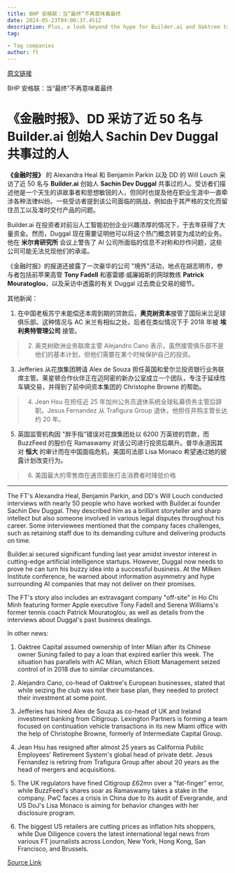 ```yaml
---
title: BHP 安格联：当“最终”不再意味着最终
date: 2024-05-23T04:00:37.451Z
description: Plus, a look beyond the hype for Builder.ai and Oaktree takes control of Inter Milan
tag: 

- Tag companies
author: ft
---
```


[原文链接](https://ft.com/content/4a2dd050-bca5-4d14-89b9-46fe9c9a8c8e)

BHP 安格联：当“最终”不再意味着最终

# 《金融时报》、DD 采访了近 50 名与 Builder.ai 创始人 Sachin Dev Duggal 共事过的人 

**《金融时报》** 的 Alexandra Heal 和 Benjamin Parkin 以及 DD 的 Will Louch 采访了近 50 名与 **Builder.ai** 创始人 **Sachin Dev Duggal** 共事过的人。受访者们描述他是一个天生的讲故事者和思想敏锐的人，但同时也提及他在职业生涯中一直牵涉各种法律纠纷。一些受访者提到该公司面临的挑战，例如由于其严格的文化而留住员工以及准时交付产品的问题。

Builder.ai 在投资者对前沿人工智能初创企业兴趣浓厚的情况下，于去年获得了大量资金。然而，Duggal 现在需要证明他可以将这个热门概念转变为成功的业务。他在 **米尔肯研究所** 会议上警告了 AI 公司所面临的信息不对称和炒作问题，这些公司可能无法兑现他们的承诺。

《金融时报》的报道还披露了一次豪华的公司 "境外"活动，地点在胡志明市，参与者包括前苹果高管 **Tony Fadell** 和塞雷娜·威廉姆斯的网球教练 **Patrick Mouratoglou**，以及采访中透露的有关 Duggal 过去商业交易的细节。

其他新闻：

1. 在中国老板苏宁未能偿还本周到期的贷款后，**奥克树资本**接管了国际米兰足球俱乐部。这种情况与 AC 米兰有相似之处，后者在类似情况下于 2018 年被 **埃利奥特管理公司** 接管。

> 2. 奥克树欧洲业务联席主管 Alejandro Cano 表示，虽然接管俱乐部不是他们的基本计划，但他们需要在某个时候保护自己的投资。

3. Jefferies 从花旗集团聘请 Alex de Souza 担任英国和爱尔兰投资银行业务联席主管。莱星顿合作伙伴正在迈阿密的新办公室成立一个团队，专注于延续性车辆交易，并得到了前中间资本集团的 Christophe Browne 的帮助。

> 4. Jean Hsu 在担任近 25 年加州公务员退休系统全球私募债务主管后辞职。Jesus Fernandez 从 Trafigura Group 退休，他担任并购主管长达约 20 年。

5. 英国监管机构因 "胖手指"错误对花旗集团处以 6200 万英镑的罚款，而 BuzzFeed 的股价在 Ramaswamy 对该公司进行投资后飙升。普华永道因其对 **恒大** 的审计而在中国面临危机，美国司法部 Lisa Monaco 希望通过她的披露计划改变行为。

> 6. 美国最大的零售商在通货膨胀打击消费者时降低价格

---

The FT's Alexandra Heal, Benjamin Parkin, and DD's Will Louch conducted interviews with nearly 50 people who have worked with Builder.ai founder Sachin Dev Duggal. They described him as a brilliant storyteller and sharp intellect but also someone involved in various legal disputes throughout his career. Some interviewees mentioned that the company faces challenges, such as retaining staff due to its demanding culture and delivering products on time.

Builder.ai secured significant funding last year amidst investor interest in cutting-edge artificial intelligence startups. However, Duggal now needs to prove he can turn his buzzy idea into a successful business. At the Milken Institute conference, he warned about information asymmetry and hype surrounding AI companies that may not deliver on their promises.

The FT's story also includes an extravagant company "off-site" in Ho Chi Minh featuring former Apple executive Tony Fadell and Serena Williams's former tennis coach Patrick Mouratoglou, as well as details from the interviews about Duggal's past business dealings.

In other news:

1. Oaktree Capital assumed ownership of Inter Milan after its Chinese owner Suning failed to pay a loan that expired earlier this week. The situation has parallels with AC Milan, which Elliott Management seized control of in 2018 due to similar circumstances.

2. Alejandro Cano, co-head of Oaktree's European businesses, stated that while seizing the club was not their base plan, they needed to protect their investment at some point.

3. Jefferies has hired Alex de Souza as co-head of UK and Ireland investment banking from Citigroup. Lexington Partners is forming a team focused on continuation vehicle transactions in its new Miami office with the help of Christophe Browne, formerly of Intermediate Capital Group.

4. Jean Hsu has resigned after almost 25 years as California Public Employees' Retirement System's global head of private debt. Jesus Fernandez is retiring from Trafigura Group after about 20 years as the head of mergers and acquisitions.

5. The UK regulators have fined Citigroup £62mn over a "fat-finger" error, while BuzzFeed's shares soar as Ramaswamy takes a stake in the company. PwC faces a crisis in China due to its audit of Evergrande, and US DoJ's Lisa Monaco is aiming for behavior changes with her disclosure program.

6. The biggest US retailers are cutting prices as inflation hits shoppers, while Due Diligence covers the latest international legal news from various FT journalists across London, New York, Hong Kong, San Francisco, and Brussels.

[Source Link](https://ft.com/content/4a2dd050-bca5-4d14-89b9-46fe9c9a8c8e)

